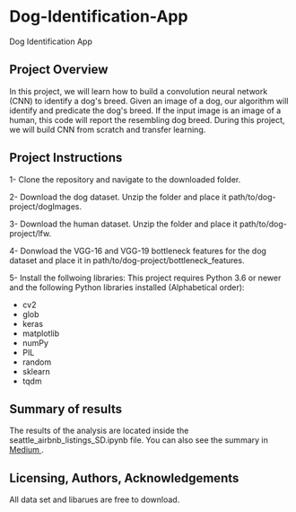 # Dog-Identification-App
Dog Identification App

## Project Overview
In this project, we will learn how to build a convolution neural network (CNN) to identify a dog's breed. Given an image of a dog, our algorithm will identify and predicate the dog's breed. If the input image is an image of a human, this code will report the resembling dog breed. During this project, we will build CNN from scratch and transfer learning.

## Project Instructions
1- Clone the repository and navigate to the downloaded folder.

2- Download the dog dataset. Unzip the folder and place it path/to/dog-project/dogImages.

3- Download the human dataset. Unzip the folder and place it path/to/dog-project/lfw. 


4- Donwload the VGG-16 and VGG-19 bottleneck features for the dog dataset and place it in path/to/dog-project/bottleneck_features.
 
5- Install the follwoing libraries:
  This project requires Python 3.6 or newer and the following Python libraries installed (Alphabetical order):

  - cv2
  - glob
  - keras
  - matplotlib
  - numPy
  - PIL
  - random
  - sklearn
  - tqdm

## Summary of results
The results of the analysis are located inside the seattle_airbnb_listings_SD.ipynb file.
You can also see the summary in <a href="https://sebelan-danishvar.medium.com/a-statistical-analysis-of-airbnb-listings-in-seattle-looking-to-dig-deeper-into-data-bf9e7777b4cf
">Medium </a>. 

## Licensing, Authors, Acknowledgements
All data set and libarues are free to download. 



